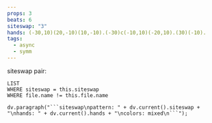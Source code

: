 ```yaml
---
props: 3
beats: 6
siteswap: "3"
hands: (-30,10)(20,-10)(10,-10).(-30)c(-10,10)(-20,10).(30)(-10).
tags:
  - async
  - symm
---
```


siteswap pair:
```dataview
LIST
WHERE siteswap = this.siteswap
WHERE file.name != this.file.name
```
```dataviewjs
dv.paragraph("```siteswap\npattern: " + dv.current().siteswap + "\nhands: " + dv.current().hands + "\ncolors: mixed\n```");
```
